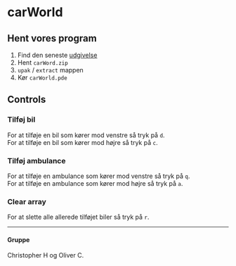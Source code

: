 # carWorld
 
## Hent vores program
1. Find den seneste [udgivelse](https://github.com/orc13a/carWorld/releases)
1. Hent `carWord.zip`
1. `upak` / `extract` mappen
1. Kør `carWorld.pde`

## Controls
### Tilføj bil
For at tilføje en bil som kører mod venstre så tryk på `d`.<br>
For at tilføje en bil som kører mod højre så tryk på `c`.

### Tilføj ambulance
For at tilføje en ambulance som kører mod venstre så tryk på `q`.<br>
For at tilføje en ambulance som kører mod højre så tryk på `a`.<br>

### Clear array
For at slette alle allerede tilføjet biler så tryk på `r`.

---

#### Gruppe
Christopher H og Oliver C.